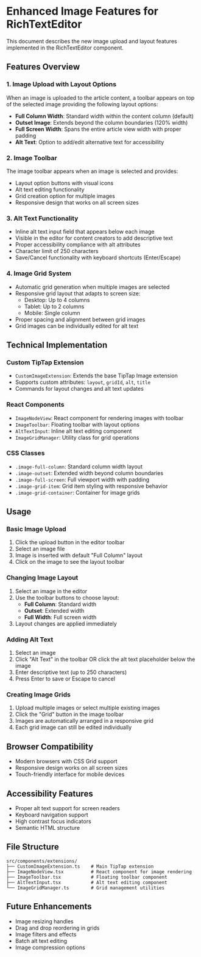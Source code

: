 # Enhanced Image Features for RichTextEditor

This document describes the new image upload and layout features implemented in the RichTextEditor component.

## Features Overview

### 1. Image Upload with Layout Options
When an image is uploaded to the article content, a toolbar appears on top of the selected image providing the following layout options:

- **Full Column Width**: Standard width within the content column (default)
- **Outset Image**: Extends beyond the column boundaries (120% width)
- **Full Screen Width**: Spans the entire article view width with proper padding
- **Alt Text**: Option to add/edit alternative text for accessibility

### 2. Image Toolbar
The image toolbar appears when an image is selected and provides:
- Layout option buttons with visual icons
- Alt text editing functionality
- Grid creation option for multiple images
- Responsive design that works on all screen sizes

### 3. Alt Text Functionality
- Inline alt text input field that appears below each image
- Visible in the editor for content creators to add descriptive text
- Proper accessibility compliance with alt attributes
- Character limit of 250 characters
- Save/Cancel functionality with keyboard shortcuts (Enter/Escape)

### 4. Image Grid System
- Automatic grid generation when multiple images are selected
- Responsive grid layout that adapts to screen size:
  - Desktop: Up to 4 columns
  - Tablet: Up to 2 columns  
  - Mobile: Single column
- Proper spacing and alignment between grid images
- Grid images can be individually edited for alt text

## Technical Implementation

### Custom TipTap Extension
- `CustomImageExtension`: Extends the base TipTap Image extension
- Supports custom attributes: `layout`, `gridId`, `alt`, `title`
- Commands for layout changes and alt text updates

### React Components
- `ImageNodeView`: React component for rendering images with toolbar
- `ImageToolbar`: Floating toolbar with layout options
- `AltTextInput`: Inline alt text editing component
- `ImageGridManager`: Utility class for grid operations

### CSS Classes
- `.image-full-column`: Standard column width layout
- `.image-outset`: Extended width beyond column boundaries
- `.image-full-screen`: Full viewport width with padding
- `.image-grid-item`: Grid item styling with responsive behavior
- `.image-grid-container`: Container for image grids

## Usage

### Basic Image Upload
1. Click the upload button in the editor toolbar
2. Select an image file
3. Image is inserted with default "Full Column" layout
4. Click on the image to see the layout toolbar

### Changing Image Layout
1. Select an image in the editor
2. Use the toolbar buttons to choose layout:
   - **Full Column**: Standard width
   - **Outset**: Extended width
   - **Full Width**: Full screen width
3. Layout changes are applied immediately

### Adding Alt Text
1. Select an image
2. Click "Alt Text" in the toolbar OR click the alt text placeholder below the image
3. Enter descriptive text (up to 250 characters)
4. Press Enter to save or Escape to cancel

### Creating Image Grids
1. Upload multiple images or select multiple existing images
2. Click the "Grid" button in the image toolbar
3. Images are automatically arranged in a responsive grid
4. Each grid image can still be edited individually

## Browser Compatibility
- Modern browsers with CSS Grid support
- Responsive design works on all screen sizes
- Touch-friendly interface for mobile devices

## Accessibility Features
- Proper alt text support for screen readers
- Keyboard navigation support
- High contrast focus indicators
- Semantic HTML structure

## File Structure
```
src/components/extensions/
├── CustomImageExtension.ts    # Main TipTap extension
├── ImageNodeView.tsx          # React component for image rendering
├── ImageToolbar.tsx           # Floating toolbar component
├── AltTextInput.tsx           # Alt text editing component
└── ImageGridManager.ts        # Grid management utilities
```

## Future Enhancements
- Image resizing handles
- Drag and drop reordering in grids
- Image filters and effects
- Batch alt text editing
- Image compression options
